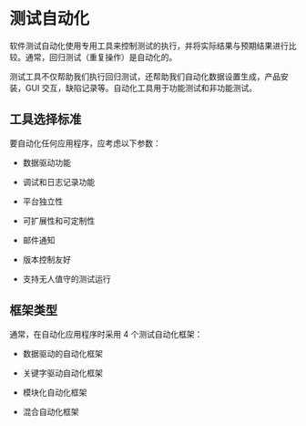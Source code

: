 # 测试自动化

软件测试自动化使用专用工具来控制测试的执行，并将实际结果与预期结果进行比较。通常，回归测试（重复操作）是自动化的。

测试工具不仅帮助我们执行回归测试，还帮助我们自动化数据设置生成，产品安装，GUI 交互，缺陷记录等。自动化工具用于功能测试和非功能测试。

## 工具选择标准

要自动化任何应用程序，应考虑以下参数：

* 数据驱动功能

* 调试和日志记录功能

* 平台独立性

* 可扩展性和可定制性

* 邮件通知

* 版本控制友好

* 支持无人值守的测试运行

## 框架类型

通常，在自动化应用程序时采用 4 个测试自动化框架：

* 数据驱动的自动化框架

* 关键字驱动自动化框架

* 模块化自动化框架

* 混合自动化框架

